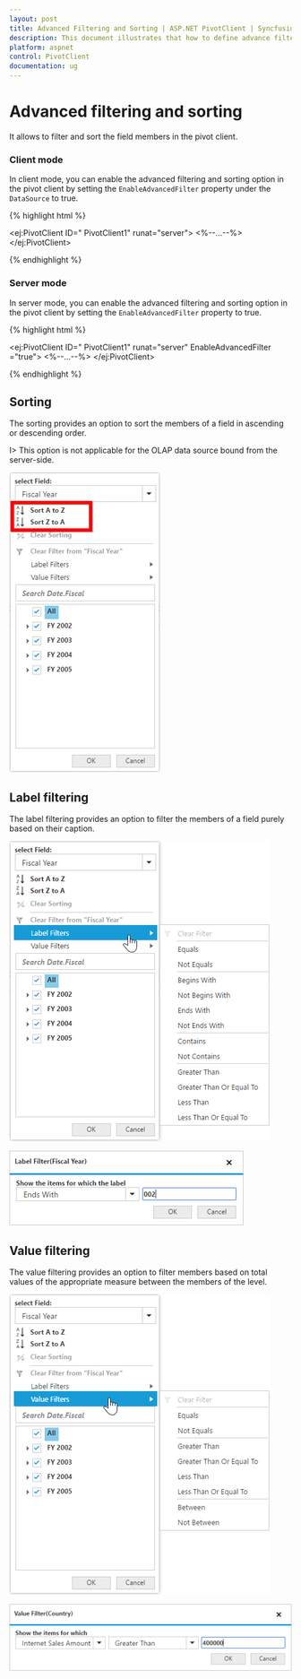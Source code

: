 ```yaml
---
layout: post
title: Advanced Filtering and Sorting | ASP.NET PivotClient | Syncfusion
description: This document illustrates that how to define advance filtering and sorting with respective to the modes in ASP.NET PivotClient control
platform: aspnet
control: PivotClient
documentation: ug
---
```


# Advanced filtering and sorting

It allows to filter and sort the field members in the pivot client.

### Client mode

In client mode, you can enable the advanced filtering and sorting option in the pivot client by setting the `EnableAdvancedFilter` property under the `DataSource` to true.

{% highlight html %}

<ej:PivotClient ID=" PivotClient1" runat="server">
    <DataSource EnableAdvancedFilter ="true">
        <%--...--%>
    </DataSource>
</ej:PivotClient>

{% endhighlight %}

### Server mode

In server mode, you can enable the advanced filtering and sorting option in the pivot client by setting the `EnableAdvancedFilter` property to true.

{% highlight html %}

<ej:PivotClient ID=" PivotClient1" runat="server" EnableAdvancedFilter ="true">
    <%--...--%>
</ej:PivotClient>

{% endhighlight %}

## Sorting

The sorting provides an option to sort the members of a field in ascending or descending order.

I> This option is not applicable for the OLAP data source bound from the server-side.

![Sorting options in ASP NET pivot client control](AdvanceFiltering_images/sorting.png)

## Label filtering

The label filtering provides an option to filter the members of a field purely based on their caption.

![Label filtering options in ASP NET pivot client control](AdvanceFiltering_images/filtering.png)

![Label filter dialog in ASP NET pivot client control](AdvanceFiltering_images/filtering_dialog.png)

## Value filtering

The value filtering provides an option to filter members based on total values of the appropriate measure between the members of the level.

![Value filtering options in ASP NET pivot client control](AdvanceFiltering_images/valuefilter.png)

![Value filter dialog in ASP NET pivot client control](AdvanceFiltering_images/valuefilter_dialog.png)